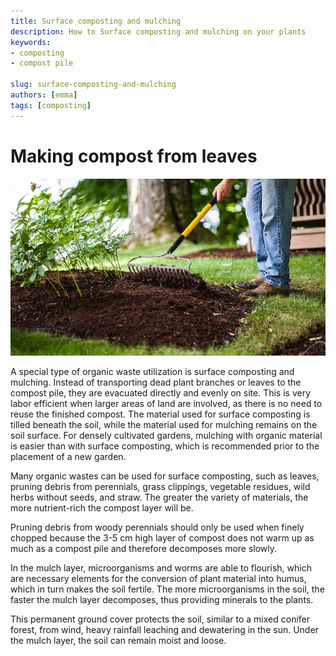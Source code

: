 ```yaml
---
title: Surface composting and mulching
description: How to Surface composting and mulching on your plants
keywords:
- composting
- compost pile

slug: surface-composting-and-mulching
authors: [emma]
tags: [composting]
---
```


# Making compost from leaves

![compost and mulching](./img/img.png)

A special type of organic waste utilization is surface composting and mulching. Instead of transporting dead plant branches
or leaves to the compost pile, they are evacuated directly and evenly on site. This is very labor efficient when larger
areas of land are involved, as there is no need to reuse the finished compost. The material used for surface composting
is tilled beneath the soil, while the material used for mulching remains on the soil surface. For densely cultivated gardens,
mulching with organic material is easier than with surface composting, which is recommended prior to the placement of a new garden.

Many organic wastes can be used for surface composting, such as leaves, pruning debris from perennials, grass clippings,
vegetable residues, wild herbs without seeds, and straw. The greater the variety of materials, the more nutrient-rich
the compost layer will be.

Pruning debris from woody perennials should only be used when finely chopped because the 3-5 cm high layer of compost
does not warm up as much as a compost pile and therefore decomposes more slowly.

In the mulch layer, microorganisms and worms are able to flourish, which are necessary elements for the conversion of
plant material into humus, which in turn makes the soil fertile. The more microorganisms in the soil, the faster the
mulch layer decomposes, thus providing minerals to the plants.

This permanent ground cover protects the soil, similar to a mixed conifer forest, from wind, heavy rainfall leaching and
dewatering in the sun. Under the mulch layer, the soil can remain moist and loose.

